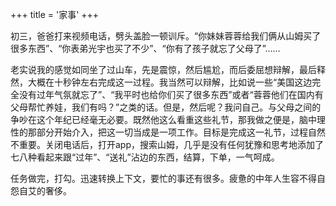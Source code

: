 +++
title = '家事'
+++

初三，爸爸打来视频电话，劈头盖脸一顿训斥。“你妹妹蓉蓉给我们俩从山姆买了很多东西”、“你表弟光宇也买了不少”、“你有了孩子就忘了父母了”……

老实说我的感觉如同坐了过山车，先是震惊，然后尴尬，而后委屈想辩解，最后释然，大概在十秒钟左右完成这一过程。我当然可以辩解，比如说一些“美国这边完全没有过年气氛就忘了”、“我平时也给你们买了很多东西”或者“蓉蓉他们在国内有父母帮忙养娃，我们有吗？”之类的话。但是，然后呢？我问自己。与父母之间的争吵在这个年纪已经毫无必要。既然他这么看重这些礼节，那我做之便是，脑中理性的那部分开始介入，把这一切当成是一项工作。目标是完成这一礼节，过程自然不重要。关闭电话后，打开app，搜索山姆，几乎是没有任何犹豫和思考地添加了七八种看起来跟“过年”、“送礼”沾边的东西，结算，下单，一气呵成。

任务做完，打勾。迅速转换上下文，要忙的事还有很多。疲惫的中年人生容不得自怨自艾的奢侈。
